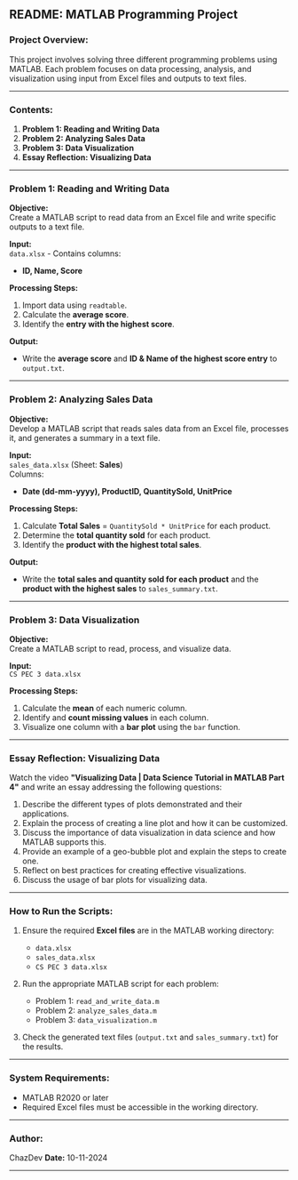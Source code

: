 ## **README: MATLAB Programming Project**

### **Project Overview:**
This project involves solving three different programming problems using MATLAB. Each problem focuses on data processing, analysis, and visualization using input from Excel files and outputs to text files.

---

### **Contents:**
1. **Problem 1: Reading and Writing Data**
2. **Problem 2: Analyzing Sales Data**
3. **Problem 3: Data Visualization**
4. **Essay Reflection: Visualizing Data**

---

### **Problem 1: Reading and Writing Data**
**Objective:**  
Create a MATLAB script to read data from an Excel file and write specific outputs to a text file.

**Input:**  
`data.xlsx` - Contains columns:  
- **ID, Name, Score**

**Processing Steps:**
1. Import data using `readtable`.
2. Calculate the **average score**.
3. Identify the **entry with the highest score**.

**Output:**  
- Write the **average score** and **ID & Name of the highest score entry** to `output.txt`.

---

### **Problem 2: Analyzing Sales Data**
**Objective:**  
Develop a MATLAB script that reads sales data from an Excel file, processes it, and generates a summary in a text file.

**Input:**  
`sales_data.xlsx` (Sheet: **Sales**)  
Columns:  
- **Date (dd-mm-yyyy), ProductID, QuantitySold, UnitPrice**

**Processing Steps:**
1. Calculate **Total Sales** = `QuantitySold * UnitPrice` for each product.
2. Determine the **total quantity sold** for each product.
3. Identify the **product with the highest total sales**.

**Output:**  
- Write the **total sales and quantity sold for each product** and the **product with the highest sales** to `sales_summary.txt`.

---

### **Problem 3: Data Visualization**
**Objective:**  
Create a MATLAB script to read, process, and visualize data.

**Input:**  
`CS PEC 3 data.xlsx`

**Processing Steps:**
1. Calculate the **mean** of each numeric column.
2. Identify and **count missing values** in each column.
3. Visualize one column with a **bar plot** using the `bar` function.

---

### **Essay Reflection: Visualizing Data**
Watch the video **"Visualizing Data | Data Science Tutorial in MATLAB Part 4"** and write an essay addressing the following questions:
1. Describe the different types of plots demonstrated and their applications.
2. Explain the process of creating a line plot and how it can be customized.
3. Discuss the importance of data visualization in data science and how MATLAB supports this.
4. Provide an example of a geo-bubble plot and explain the steps to create one.
5. Reflect on best practices for creating effective visualizations.
6. Discuss the usage of bar plots for visualizing data.

---

### **How to Run the Scripts:**
1. Ensure the required **Excel files** are in the MATLAB working directory:
   - `data.xlsx`
   - `sales_data.xlsx`
   - `CS PEC 3 data.xlsx`
   
2. Run the appropriate MATLAB script for each problem:
   - Problem 1: `read_and_write_data.m`
   - Problem 2: `analyze_sales_data.m`
   - Problem 3: `data_visualization.m`

3. Check the generated text files (`output.txt` and `sales_summary.txt`) for the results.

---

### **System Requirements:**
- MATLAB R2020 or later
- Required Excel files must be accessible in the working directory.

---

### **Author:**
ChazDev 
**Date:** 10-11-2024

---
